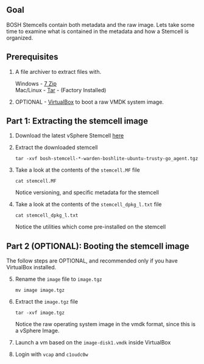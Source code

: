 ## Goal

BOSH Stemcells contain both metadata and the raw image. Lets take some time to examine what is contained in the metadata and how a Stemcell is organized.

## Prerequisites

1. A file archiver to extract files with.

    Windows - [7 Zip](http://www.7-zip.org/)  
    Mac/Linux - [Tar](https://superuser.com/a/46521) - (Factory Installed)

2. OPTIONAL - [VirtualBox](https://www.virtualbox.org/wiki/Downloads) to boot a raw VMDK system image.

## Part 1: Extracting the stemcell image

1. Download the latest vSphere Stemcell [here](https://bosh.io/stemcells/bosh-warden-boshlite-ubuntu-trusty-go_agent)

2. Extract the downloaded stemcell

    `tar -xvf bosh-stemcell-*-warden-boshlite-ubuntu-trusty-go_agent.tgz`
3. Take a look at the contents of the `stemcell.MF` file

    `cat stemcell.MF`

    Notice versioning, and specific metadata for the stemcell

4. Take a look at the contents of the `stemcell_dpkg_l.txt` file

    `cat stemcell_dpkg_l.txt`

    Notice the utilities which come pre-installed on the stemcell

## Part 2 (OPTIONAL): Booting the stemcell image

The follow steps are OPTIONAL, and recommended only if you have VirtualBox installed.

5. Rename the `image` file to `image.tgz`

    `mv image image.tgz`

6. Extract the `image.tgz` file

    `tar -xvf image.tgz`

    Notice the raw operating system image in the vmdk format, since this is a vSphere Image.

7. Launch a vm based on the `image-disk1.vmdk` inside VirtualBox

1. Login with `vcap` and `c1oudc0w`
